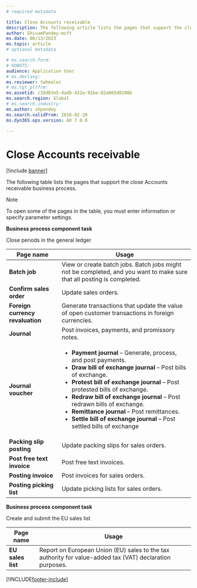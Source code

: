 ```yaml
---
# required metadata

title: Close Accounts receivable
description: The following article lists the pages that support the close Accounts receivable business process.
author: ShivamPandey-msft
ms.date: 06/13/2023
ms.topic: article
# optional metadata

# ms.search.form: 
# ROBOTS: 
audience: Application User
# ms.devlang: 
ms.reviewer: twheeloc
# ms.tgt_pltfrm: 
ms.assetid: c18d83e5-4adb-422a-91be-82a665d8288b
ms.search.region: Global
# ms.search.industry: 
ms.author: shpandey
ms.search.validFrom: 2016-02-28
ms.dyn365.ops.version: AX 7.0.0

---
```


# Close Accounts receivable

[!include [banner](../includes/banner.md)]

The following table lists the pages that support the close Accounts receivable business process.

> [!NOTE] 
> To open some of the pages in the table, you must enter information or specify parameter settings.

**Business process component task**                   

Close periods in the general ledger

| Page name                            | Usage                                                                                      |
|--------------------------------------|--------------------------------------------------------------------------------------------|
|**Batch job**                          | View or create batch jobs. Batch jobs might not be completed, and you want to make sure that all posting is completed.     |
|**Confirm sales order**                   | Update sales orders.                                                                       |
|**Foreign currency revaluation**    | Generate transactions that update the value of open customer transactions in foreign currencies.                          |
| **Journal**                              | Post invoices, payments, and promissory notes.                                             |
| **Journal voucher**                      |<ul><li>**Payment journal** – Generate, process, and post payments.</li><li>**Draw bill of exchange journal** – Post bills of exchange.</li><li>**Protest bill of exchange journal** – Post protested bills of exchange.</li><li>**Redraw bill of exchange journal** – Post redrawn bills of exchange.</li><li>**Remittance journal** – Post remittances.</li><li>**Settle bill of exchange journal** – Post settled bills of exchange</li></ul>                   |
| **Packing slip posting**                 | Update packing slips for sales orders.                                                     |
| **Post free text invoice**               | Post free text invoices.                                                                   |
| **Posting invoice**                      | Post invoices for sales orders.                                                            |
| **Posting picking list**                 |Update picking lists for sales orders.                                                      |

**Business process component task**   

Create and submit the EU sales list

| Page name                            | Usage                                                                                      |
|--------------------------------------|--------------------------------------------------------------------------------------------|
|**EU sales list**                        | Report on European Union (EU) sales to the tax authority for value-added tax (VAT) declaration purposes.               |








[!INCLUDE[footer-include](../../includes/footer-banner.md)]
